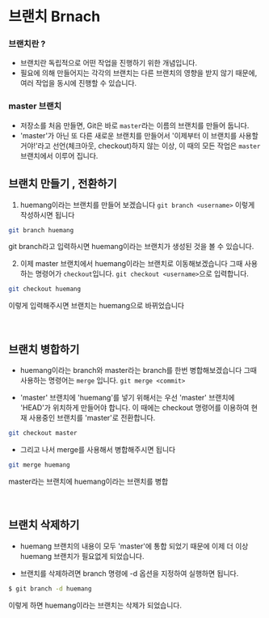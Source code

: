 # 브랜치 Brnach


### 브랜치란 ?
- 브랜치란 독립적으로 어떤 작업을 진행하기 위한 개념입니다.
- 필요에 의해 만들어지는 각각의 브랜치는 다른 브랜치의 영향을 받지 않기 때문에, 여러 작업을 동시에 진행할 수 있습니다.

### master 브랜치

- 저장소를 처음 만들면, Git은 바로 `master`라는 이름의 브랜치를 만들어 둡니다.
- 'master'가 아닌 또 다른 새로운 브랜치를 만들어서 '이제부터 이 브랜치를 사용할거야!'라고 선언(체크아웃, checkout)하지 않는 이상, 이 때의 모든 작업은 `master` 브랜치에서 이루어 집니다.

## 브랜치 만들기 , 전환하기
1. huemang이라는 브랜치를 만들어 보겠습니다 ` git branch <username> ` 이렇게 작성하시면 됩니다  

```bash
git branch huemang
```

git branch라고 입력하시면 huemang이라는 브랜치가 생성된 것을 볼 수 있습니다.

2. 이제 master 브랜치에서 huemang이라는 브랜치로 이동해보겠습니다 그때 사용하는 명령어가 `checkout`입니다.
` git checkout <username> `으로 입력합니다.

```bash
git checkout huemang
```
이렇게 입력해주시면 브랜치는 huemang으로 바뀌었습니다

<br>
  
## 브랜치 병합하기

- huemang이라는 branch와 master라는 branch를 한번 병합해보겠습니다 그때 사용하는 명령어는 `merge` 입니다.
`git merge <commit> `

- 'master' 브랜치에 'huemang'를 넣기 위해서는 우선 'master' 브랜치에 'HEAD'가 위치하게 만들어야 합니다. 이 때에는 checkout 명령어를 이용하여 현재 사용중인 브랜치를 'master'로 전환합니다.

```bash
git checkout master
```

- 그리고 나서 merge를 사용해서 병합해주시면 됩니다
```bash
git merge huemang
```
master라는 브랜치에 huemang이라는 브랜치를 병합

<br>

## 브랜치 삭제하기

- huemang 브랜치의 내용이 모두 'master'에 통합 되었기 때문에 이제 더 이상 huemang 브랜치가 필요없게 되었습니다.

- 브랜치를 삭제하려면 branch 명령에 -d 옵션을 지정하여 실행하면 됩니다.

```bash
$ git branch -d huemang
```

이렇게 하면 huemang이라는 브랜치는 삭제가 되었습니다.




